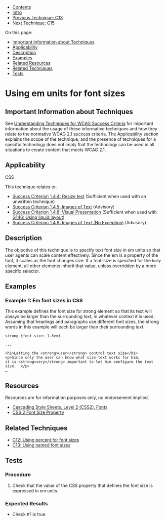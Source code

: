 -   [Contents](https://www.w3.org/WAI/WCAG21/Techniques/#techniques "Table of Contents")
-   [Intro](https://www.w3.org/WAI/WCAG21/Techniques/#introduction "Introduction to Techniques")
-   [Previous Technique: C13](C13)
-   [Next Technique: C15](C15)

On this page:

-   [Important Information about Techniques](#important-information)
-   [Applicability](#applicability)
-   [Description](#description)
-   [Examples](#examples)
-   [Related Resources](#resources)
-   [Related Techniques](#related)
-   [Tests](#tests)

Using em units for font sizes
=============================

Important Information about Techniques
--------------------------------------

See [Understanding Techniques for WCAG Success Criteria](https://www.w3.org/WAI/WCAG21/Understanding/understanding-techniques) for important information about the usage of these informative techniques and how they relate to the normative WCAG 2.1 success criteria. The Applicability section explains the scope of the technique, and the presence of techniques for a specific technology does not imply that the technology can be used in all situations to create content that meets WCAG 2.1.

Applicability
-------------

CSS

This technique relates to:

-   [Success Criterion 1.4.4: Resize text](https://www.w3.org/WAI/WCAG21/Understanding/resize-text) (Sufficient when used with an unwritten technique)
-   [Success Criterion 1.4.5: Images of Text](https://www.w3.org/WAI/WCAG21/Understanding/images-of-text) (Advisory)
-   [Success Criterion 1.4.8: Visual Presentation](https://www.w3.org/WAI/WCAG21/Understanding/visual-presentation) (Sufficient when used with [G146: Using liquid layout](../general/G146))
-   [Success Criterion 1.4.9: Images of Text (No Exception)](https://www.w3.org/WAI/WCAG21/Understanding/images-of-text-no-exception) (Advisory)

Description
-----------

The objective of this technique is to specify text font size in em units so that user agents can scale content effectively. Since the em is a property of the font, it scales as the font changes size. If a font-size is specified for the `body` element, all other elements inherit that value, unless overridden by a more specific selector.

Examples
--------

### Example 1: Em font sizes in CSS

This example defines the font size for strong element so that its text will always be larger than the surrounding text, in whatever context it is used. Assuming that headings and paragraphs use different font sizes, the strong words in this example will each be larger than their surrounding text.

    strong {font-size: 1.6em}

    ...

    <h1>Letting the <strong>user</strong> control text size</h1>
    <p>Since only the user can know what size text works for him, 
    it is <strong>very</strong> important to let him configure the text size.  </p>
    …

Resources
---------

Resources are for information purposes only, no endorsement implied.

-   [Cascading Style Sheets, Level 2 (CSS2), Fonts](https://www.w3.org/TR/CSS2/fonts.html)
-   [CSS 2 Font Size Property](https://www.w3.org/TR/CSS2/fonts.html#font-size-props)

Related Techniques
------------------

-   [C12: Using percent for font sizes](https://www.w3.org/WAI/WCAG21/Techniques/css/C12)
-   [C13: Using named font sizes](https://www.w3.org/WAI/WCAG21/Techniques/css/C13)

Tests
-----

### Procedure

1.  Check that the value of the CSS property that defines the font size is expressed in em units.

### Expected Results

-   Check \#1 is true
